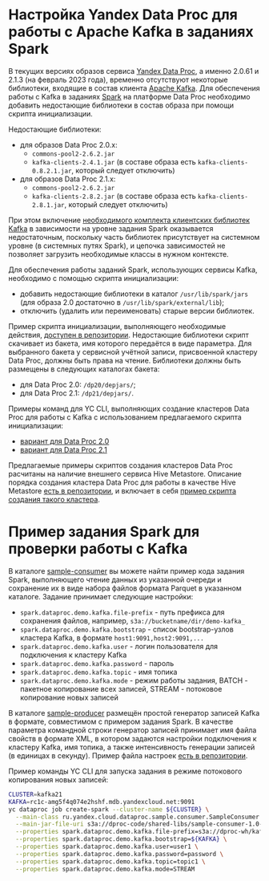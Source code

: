# Настройка Yandex Data Proc для работы с Apache Kafka в заданиях Spark

В текущих версиях образов сервиса [Yandex Data Proc](https://cloud.yandex.ru/services/data-proc), а именно 2.0.61 и 2.1.3 (на февраль 2023 года), временно отсутствуют некоторые библиотеки, входящие в состав клиента [Apache Kafka](https://kafka.apache.org/). Для обеспечения работы с Kafka в заданиях [Spark](https://spark.apache.org/) на платформе Data Proc необходимо добавить недостающие библиотеки в состав образа при помощи скрипта инициализации.

Недостающие библиотеки:
* для образов Data Proc 2.0.x:
    * `commons-pool2-2.6.2.jar`
    * `kafka-clients-2.4.1.jar` (в составе образа есть `kafka-clients-0.8.2.1.jar`, который следует отключить)
* для образов Data Proc 2.1.x:
    * `commons-pool2-2.6.2.jar`
    * `kafka-clients-2.8.2.jar` (в составе образа есть `kafka-clients-2.8.1.jar`, который следует отключить)

При этом включение [необходимого комплекта клиентских библиотек Kafka](https://spark.apache.org/docs/3.0.3/structured-streaming-kafka-integration.html) в зависимости на уровне задания Spark оказывается недостаточным, поскольку часть библиотек присутствует на системном уровне (в системных путях Spark), и цепочка зависимостей не позволяет загрузить необходимые классы в нужном контексте.

Для обеспечения работы заданий Spark, использующих сервисы Kafka, необходимо с помощью скрипта инициализации:
* добавить недостающие библиотеки в каталог `/usr/lib/spark/jars` (для образа 2.0 достаточно в `/usr/lib/spark/external/lib`);
* отключить (удалить или переименовать) старые версии библиотек.

Пример скрипта инициализации, выполняющего необходимые действия, [доступен в репозитории](init-kafka.sh). Недостающие библиотеки скрипт скачивает из бакета, имя которого передаётся в виде параметра. Для выбранного бакета у сервисной учётной записи, присвоенной кластеру Data Proc, должны быть права на чтение. Библиотеки должны быть размещены в следующих каталогах бакета:
* для Data Proc 2.0: `/dp20/depjars/`;
* для Data Proc 2.1: `/dp21/depjars/`.

Примеры команд для YC CLI, выполняющих создание кластеров Data Proc для работы с Kafka с использованием предлагаемого скрипта инициализации:
* [вариант для Data Proc 2.0](dp-kafka-20.sh)
* [вариант для Data Proc 2.1](dp-kafka-21.sh)

Предлагаемые примеры скриптов создания кластеров Data Proc расчитаны на наличие внешнего сервиса Hive Metastore. Описание порядка создания кластера Data Proc для работы в качестве Hive Metastore [есть в репозитории](../dataproc-hive/), и включает в себя [пример скрипта создания такого кластера](../dataproc-hive/dp-metastore.sh).

# Пример задания Spark для проверки работы с Kafka

В каталоге [sample-consumer](sample-consumer/) вы можете найти пример кода задания Spark, выполняющего чтение данных из указанной очереди и сохранение их в виде набора файлов формата Parquet в указанном каталоге. Задание принимает следующие настройки:
* `spark.dataproc.demo.kafka.file-prefix` - путь префикса для сохранения файлов, например, `s3a://bucketname/dir/demo-kafka_`
* `spark.dataproc.demo.kafka.bootstrap` - список bootstrap-узлов кластера Kafka, в формате `host1:9091,host2:9091,...`
* `spark.dataproc.demo.kafka.user` - логин пользователя для подключения к кластеру Kafka
* `spark.dataproc.demo.kafka.password` - пароль
* `spark.dataproc.demo.kafka.topic` - имя топика
* `spark.dataproc.demo.kafka.mode` - режим работы задания, BATCH - пакетное копирование всех записей, STREAM - потоковое копирование новых записей

В каталоге [sample-producer](sample-producer/) размещён простой генератор записей Kafka в формате, совместимом с примером задания Spark. В качестве параметра командной строки генератор записей принимает имя файла свойств в формате XML, в котором задаются настройки подключения к кластеру Kafka, имя топика, а также интенсивность генерации записей (в единицах в секунду). Пример файла настроек [есть в репозитории](sample-producer/scripts/producer-job-sample.xml).

Пример команды YC CLI для запуска задания в режиме потокового копирования новых записей:

```bash
CLUSTER=kafka21
KAFKA=rc1c-amg5f4q074e2hshf.mdb.yandexcloud.net:9091
yc dataproc job create-spark --cluster-name ${CLUSTER} \
  --main-class ru.yandex.cloud.dataproc.sample.consumer.SampleConsumer \
  --main-jar-file-uri s3a://dproc-code/shared-libs/sample-consumer-1.0-SNAPSHOT.jar \
  --properties spark.dataproc.demo.kafka.file-prefix=s3a://dproc-wh/kafka1/sample- \
  --properties spark.dataproc.demo.kafka.bootstrap=${KAFKA} \
  --properties spark.dataproc.demo.kafka.user=user1 \
  --properties spark.dataproc.demo.kafka.password=password \
  --properties spark.dataproc.demo.kafka.topic=topic1 \
  --properties spark.dataproc.demo.kafka.mode=STREAM
```
